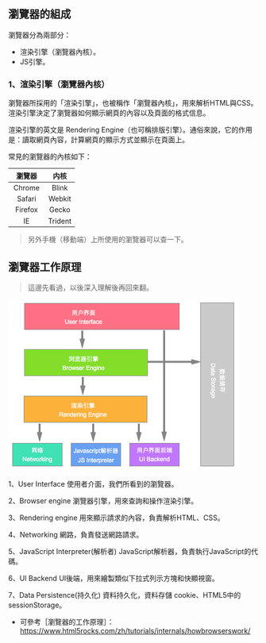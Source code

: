 ## 瀏覽器的組成

瀏覽器分為兩部分：

- 渲染引擎（瀏覽器內核）。
- JS引擎。

### 1、渲染引擎（瀏覽器內核）

瀏覽器所採用的「渲染引擎」，也被稱作「瀏覽器內核」，用來解析HTML與CSS。渲染引擎決定了瀏覽器如何顯示網頁的內容以及頁面的格式信息。

渲染引擎的英文是 Rendering Engine（也可稱排版引擎）。通俗來說，它的作用是：讀取網頁內容，計算網頁的顯示方式並顯示在頁面上。

常見的瀏覽器的內核如下：

|瀏覽器 | 内核|
|:-------------:|:-------------:|
|Chrome | Blink  |
|Safari　|Webkit|
|Firefox　|Gecko|
|IE　| Trident |

> 另外手機（移動端）上所使用的瀏覽器可以查一下。

## 瀏覽器工作原理

> 這邊先看過，以後深入理解後再回來翻。

![](images/browser-work.png)

1、User Interface  使用者介面，我們所看到的瀏覽器。

2、Browser engine 瀏覽器引擎，用來查詢和操作渲染引擎。

3、Rendering engine 用來顯示請求的內容，負責解析HTML、CSS。

4、Networking   網路，負責發送網路請求。

5、JavaScript Interpreter(解析者)   JavaScript解析器，負責執行JavaScript的代碼。

6、UI Backend   UI後端，用來繪製類似下拉式列示方塊和快顯視窗。

7、Data Persistence(持久化)  資料持久化，資料存儲  cookie、HTML5中的sessionStorage。

- 可參考［瀏覽器的工作原理］：https://www.html5rocks.com/zh/tutorials/internals/howbrowserswork/
